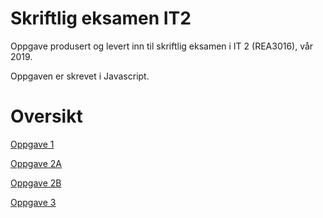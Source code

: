 # Skriftlig eksamen IT2
Oppgave produsert og levert inn til skriftlig eksamen i IT 2 (REA3016), vår 2019.

Oppgaven er skrevet i Javascript.

# Oversikt
[Oppgave 1](https://trympet.github.io/skriftlig-eksamen-IT2/oppgave1/oppgave1.html "Oppgave 1")

[Oppgave 2A](https://trympet.github.io/skriftlig-eksamen-IT2/oppgave2a/oppgave2.html "Oppgave 2A")

[Oppgave 2B](https://trympet.github.io/skriftlig-eksamen-IT2/oppgave2b/oppgave2b.html "Oppgave 2B")

[Oppgave 3](https://trympet.github.io/skriftlig-eksamen-IT2/oppgave3/oppgave3.html "Oppgave 3")

